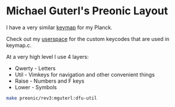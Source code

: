 # Michael Guterl's Preonic Layout

I have a very similar [keymap](/keyboards/planck/keymaps/mguterl) for my
Planck.

Check out my [userspace](/users/mguterl) for the custom keycodes that are used
in keymap.c.

At a very high level I use 4 layers:

* Qwerty - Letters
* Util   - Vimkeys for navigation and other convenient things
* Raise  - Numbers and F keys
* Lower  - Symbols

```sh
make preonic/rev3:mguterl:dfu-util
```

